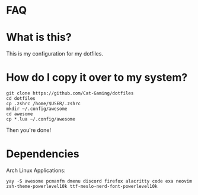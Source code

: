 # FAQ

# What is this?
This is my configuration for my dotfiles.

# How do I copy it over to my system?
```
git clone https://github.com/Cat-Gaming/dotfiles
cd dotfiles
cp .zshrc /home/$USER/.zshrc
mkdir ~/.config/awesome
cd awesome
cp *.lua ~/.config/awesome
```
Then you're done!

# Dependencies
Arch Linux Applications:
```
yay -S awesome pcmanfm dmenu discord firefox alacritty code exa neovim zsh-theme-powerlevel10k ttf-meslo-nerd-font-powerlevel10k
```

